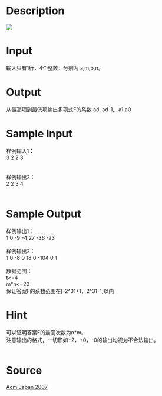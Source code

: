 
# Description

<div class="content"><img border="0" src="/source/bzoj/1988/img/aHR0cHM6Ly9seWRzeS5jb20vSnVkZ2VPbmxpbmUvaW1hZ2VzLzE5ODguanBn.jpg"/> 
</div>

# Input

<div class="content">输入只有1行，4个整数，分别为 a,m,b,n。

</div>

# Output

<div class="content">从最高项到最低项输出多项式F的系数
ad, ad-1,…a1,a0
</div>

# Sample Input

<div class="content"><span class="sampledata">样例输入1：<br/>
3 2 2 3<br/>
<br/>
<br/>
样例输出2：<br/>
2 2 3 4<br/>
<br/>
</span></div>

# Sample Output

<div class="content"><span class="sampledata">样例输出1：<br/>
1 0 -9 -4 27 -36 -23<br/>
<br/>
样例输出2：<br/>
1 0 -8 0 18 0 -104 0 1<br/>
<br/>
数据范围：<br/>
	t&lt;=4<br/>
	m*n&lt;=20<br/>
	保证答案F的系数范围在[-2^31+1，2^31-1]以内<br/>
</span></div>

# Hint

<div class="content"><p>可以证明答案F的最高次数为n*m。<br/>
注意输出的格式，一切形如+2，+0，-0的输出均视为不合法输出。<br/>
<br/>
</p></div>

# Source

<div class="content"><p><a href="problemset.php?search=Acm Japan 2007">Acm Japan 2007</a></p></div>

